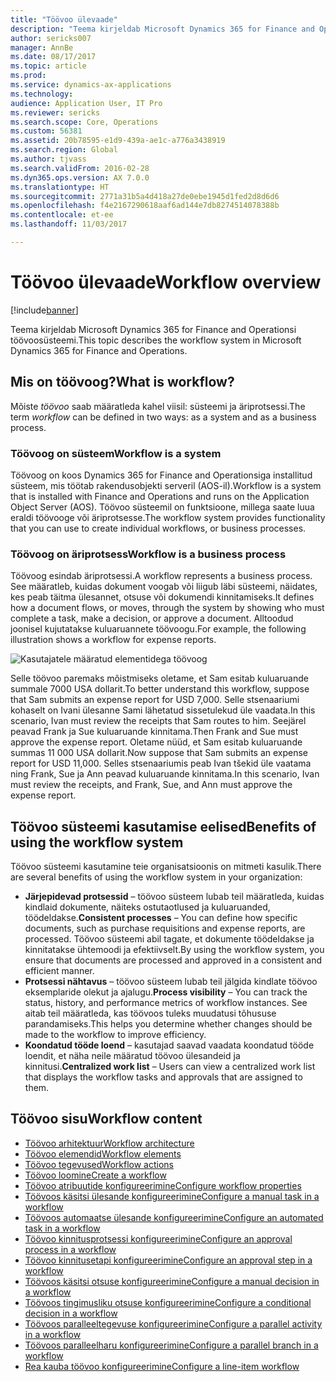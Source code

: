 ```yaml
---
title: "Töövoo ülevaade"
description: "Teema kirjeldab Microsoft Dynamics 365 for Finance and Operationsi töövoosüsteemi."
author: sericks007
manager: AnnBe
ms.date: 08/17/2017
ms.topic: article
ms.prod: 
ms.service: dynamics-ax-applications
ms.technology: 
audience: Application User, IT Pro
ms.reviewer: sericks
ms.search.scope: Core, Operations
ms.custom: 56381
ms.assetid: 20b78595-e1d9-439a-ae1c-a776a3438919
ms.search.region: Global
ms.author: tjvass
ms.search.validFrom: 2016-02-28
ms.dyn365.ops.version: AX 7.0.0
ms.translationtype: HT
ms.sourcegitcommit: 2771a31b5a4d418a27de0ebe1945d1fed2d8d6d6
ms.openlocfilehash: f4e2167290618aaf6ad144e7db8274514078388b
ms.contentlocale: et-ee
ms.lasthandoff: 11/03/2017

---
```


# <a name="workflow-overview"></a><span data-ttu-id="57e63-103">Töövoo ülevaade</span><span class="sxs-lookup"><span data-stu-id="57e63-103">Workflow overview</span></span>

[!include[banner](../includes/banner.md)]


<span data-ttu-id="57e63-104">Teema kirjeldab Microsoft Dynamics 365 for Finance and Operationsi töövoosüsteemi.</span><span class="sxs-lookup"><span data-stu-id="57e63-104">This topic describes the workflow system in Microsoft Dynamics 365 for Finance and Operations.</span></span>

<a name="what-is-workflow"></a><span data-ttu-id="57e63-105">Mis on töövoog?</span><span class="sxs-lookup"><span data-stu-id="57e63-105">What is workflow?</span></span>
-----------------

<span data-ttu-id="57e63-106">Mõiste *töövoo* saab määratleda kahel viisil: süsteemi ja äriprotsessi.</span><span class="sxs-lookup"><span data-stu-id="57e63-106">The term *workflow* can be defined in two ways: as a system and as a business process.</span></span>
### <a name="workflow-is-a-system"></a><span data-ttu-id="57e63-107">Töövoog on süsteem</span><span class="sxs-lookup"><span data-stu-id="57e63-107">Workflow is a system</span></span>

<span data-ttu-id="57e63-108">Töövoog on koos Dynamics 365 for Finance and Operationsiga installitud süsteem, mis töötab rakendusobjekti serveril (AOS-il).</span><span class="sxs-lookup"><span data-stu-id="57e63-108">Workflow is a system that is installed with Finance and Operations and runs on the Application Object Server (AOS).</span></span> <span data-ttu-id="57e63-109">Töövoo süsteemil on funktsioone, millega saate luua eraldi töövooge või äriprotsesse.</span><span class="sxs-lookup"><span data-stu-id="57e63-109">The workflow system provides functionality that you can use to create individual workflows, or business processes.</span></span>

### <a name="workflow-is-a-business-process"></a><span data-ttu-id="57e63-110">Töövoog on äriprotsess</span><span class="sxs-lookup"><span data-stu-id="57e63-110">Workflow is a business process</span></span>

<span data-ttu-id="57e63-111">Töövoog esindab äriprotsessi.</span><span class="sxs-lookup"><span data-stu-id="57e63-111">A workflow represents a business process.</span></span> <span data-ttu-id="57e63-112">See määratleb, kuidas dokument voogab või liigub läbi süsteemi, näidates, kes peab täitma ülesannet, otsuse või dokumendi kinnitamiseks.</span><span class="sxs-lookup"><span data-stu-id="57e63-112">It defines how a document flows, or moves, through the system by showing who must complete a task, make a decision, or approve a document.</span></span> <span data-ttu-id="57e63-113">Alltoodud joonisel kujutatakse kuluaruannete töövoogu.</span><span class="sxs-lookup"><span data-stu-id="57e63-113">For example, the following illustration shows a workflow for expense reports.</span></span> 

![Kasutajatele määratud elementidega töövoog](./media/workflow_user.gif) 

<span data-ttu-id="57e63-115">Selle töövoo paremaks mõistmiseks oletame, et Sam esitab kuluaruande summale 7000 USA dollarit.</span><span class="sxs-lookup"><span data-stu-id="57e63-115">To better understand this workflow, suppose that Sam submits an expense report for USD 7,000.</span></span> <span data-ttu-id="57e63-116">Selle stsenaariumi kohaselt on Ivani ülesanne Sami lähetatud sissetulekud üle vaadata.</span><span class="sxs-lookup"><span data-stu-id="57e63-116">In this scenario, Ivan must review the receipts that Sam routes to him.</span></span> <span data-ttu-id="57e63-117">Seejärel peavad Frank ja Sue kuluaruande kinnitama.</span><span class="sxs-lookup"><span data-stu-id="57e63-117">Then Frank and Sue must approve the expense report.</span></span> <span data-ttu-id="57e63-118">Oletame nüüd, et Sam esitab kuluaruande summas 11 000 USA dollarit.</span><span class="sxs-lookup"><span data-stu-id="57e63-118">Now suppose that Sam submits an expense report for USD 11,000.</span></span> <span data-ttu-id="57e63-119">Selles stsenaariumis peab Ivan tšekid üle vaatama ning Frank, Sue ja Ann peavad kuluaruande kinnitama.</span><span class="sxs-lookup"><span data-stu-id="57e63-119">In this scenario, Ivan must review the receipts, and Frank, Sue, and Ann must approve the expense report.</span></span>

## <a name="benefits-of-using-the-workflow-system"></a><span data-ttu-id="57e63-120"> Töövoo süsteemi kasutamise eelised</span><span class="sxs-lookup"><span data-stu-id="57e63-120">Benefits of using the workflow system</span></span>

<span data-ttu-id="57e63-121">Töövoo süsteemi kasutamine teie organisatsioonis on mitmeti kasulik.</span><span class="sxs-lookup"><span data-stu-id="57e63-121">There are several benefits of using the workflow system in your organization:</span></span>
-   <span data-ttu-id="57e63-122">**Järjepidevad protsessid** – töövoo süsteem lubab teil määratleda, kuidas kindlaid dokumente, näiteks ostutaotlused ja kuluaruanded, töödeldakse.</span><span class="sxs-lookup"><span data-stu-id="57e63-122">**Consistent processes** – You can define how specific documents, such as purchase requisitions and expense reports, are processed.</span></span> <span data-ttu-id="57e63-123">Töövoo süsteemi abil tagate, et dokumente töödeldakse ja kinnitatakse ühtemoodi ja efektiivselt.</span><span class="sxs-lookup"><span data-stu-id="57e63-123">By using the workflow system, you ensure that documents are processed and approved in a consistent and efficient manner.</span></span>
-   <span data-ttu-id="57e63-124">**Protsessi nähtavus** – töövoo süsteem lubab teil jälgida kindlate töövoo eksemplaride olekut ja ajalugu.</span><span class="sxs-lookup"><span data-stu-id="57e63-124">**Process visibility** – You can track the status, history, and performance metrics of workflow instances.</span></span> <span data-ttu-id="57e63-125">See aitab teil määratleda, kas töövoos tuleks muudatusi tõhususe parandamiseks.</span><span class="sxs-lookup"><span data-stu-id="57e63-125">This helps you determine whether changes should be made to the workflow to improve efficiency.</span></span>
-   <span data-ttu-id="57e63-126">**Koondatud tööde loend** – kasutajad saavad vaadata koondatud tööde loendit, et näha neile määratud töövoo ülesandeid ja kinnitusi.</span><span class="sxs-lookup"><span data-stu-id="57e63-126">**Centralized work list** – Users can view a centralized work list that displays the workflow tasks and approvals that are assigned to them.</span></span>


## <a name="workflow-content"></a><span data-ttu-id="57e63-127">Töövoo sisu</span><span class="sxs-lookup"><span data-stu-id="57e63-127">Workflow content</span></span>

+ [<span data-ttu-id="57e63-128">Töövoo arhitektuur</span><span class="sxs-lookup"><span data-stu-id="57e63-128">Workflow architecture</span></span>](workflow-system-architecture.md)
+ [<span data-ttu-id="57e63-129">Töövoo elemendid</span><span class="sxs-lookup"><span data-stu-id="57e63-129">Workflow elements</span></span>](workflow-elements.md)
+ [<span data-ttu-id="57e63-130">Töövoo tegevused</span><span class="sxs-lookup"><span data-stu-id="57e63-130">Workflow actions</span></span>](workflow-actions.md)
+ [<span data-ttu-id="57e63-131">Töövoo loomine</span><span class="sxs-lookup"><span data-stu-id="57e63-131">Create a workflow</span></span>](create-workflow.md)
+ [<span data-ttu-id="57e63-132">Töövoo atribuutide konfigureerimine</span><span class="sxs-lookup"><span data-stu-id="57e63-132">Configure workflow properties</span></span>](configure-workflow-properties.md)
+ [<span data-ttu-id="57e63-133">Töövoos käsitsi ülesande konfigureerimine</span><span class="sxs-lookup"><span data-stu-id="57e63-133">Configure a manual task in a workflow</span></span>](configure-manual-task-workflow.md)
+ [<span data-ttu-id="57e63-134">Töövoos automaatse ülesande konfigureerimine</span><span class="sxs-lookup"><span data-stu-id="57e63-134">Configure an automated task in a workflow</span></span>](configure-automated-task-workflow.md)
+ [<span data-ttu-id="57e63-135">Töövoo kinnitusprotsessi konfigureerimine</span><span class="sxs-lookup"><span data-stu-id="57e63-135">Configure an approval process in a workflow</span></span>](configure-approval-process-workflow.md)
+ [<span data-ttu-id="57e63-136">Töövoo kinnitusetapi konfigureerimine</span><span class="sxs-lookup"><span data-stu-id="57e63-136">Configure an approval step in a workflow</span></span>](configure-approval-step-workflow.md)
+ [<span data-ttu-id="57e63-137">Töövoos käsitsi otsuse konfigureerimine</span><span class="sxs-lookup"><span data-stu-id="57e63-137">Configure a manual decision in a workflow</span></span>](configure-manual-decision-workflow.md)
+ [<span data-ttu-id="57e63-138">Töövoos tingimusliku otsuse konfigureerimine</span><span class="sxs-lookup"><span data-stu-id="57e63-138">Configure a conditional decision in a workflow</span></span>](configure-conditional-decision-workflow.md)
+ [<span data-ttu-id="57e63-139">Töövoos paralleeltegevuse konfigureerimine</span><span class="sxs-lookup"><span data-stu-id="57e63-139">Configure a parallel activity in a workflow</span></span>](configure-parallel-activity-workflow.md)
+ [<span data-ttu-id="57e63-140">Töövoos paralleelharu konfigureerimine</span><span class="sxs-lookup"><span data-stu-id="57e63-140">Configure a parallel branch in a workflow</span></span>](configure-parallel-branch-workflow.md)
+ [<span data-ttu-id="57e63-141">Rea kauba töövoo konfigureerimine</span><span class="sxs-lookup"><span data-stu-id="57e63-141">Configure a line-item workflow</span></span>](configure-line-item-workflow.md)

